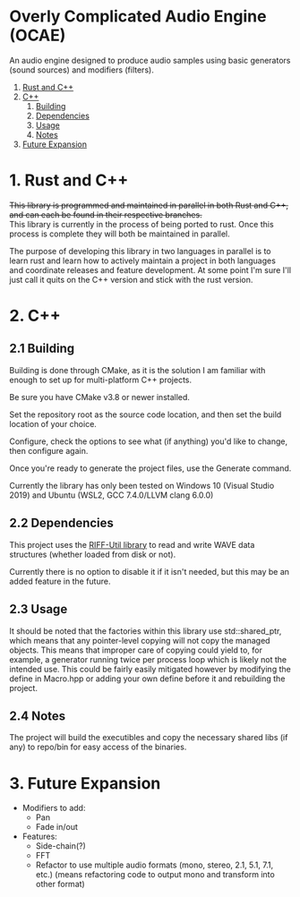 # Overly Complicated Audio Engine (OCAE)

An audio engine designed to produce audio samples using basic generators (sound sources) and modifiers (filters).


1. [Rust and C++](#1-rust-and-c)
2. [C++](#2-c)
	1. [Building](#21-building)
	2. [Dependencies](#22-dependencies)
	3. [Usage](#23-usage)
	4. [Notes](#24-notes)
3. [Future Expansion](#3-future-expansion)

# 1. Rust and C++

~~This library is programmed and maintained in parallel in both Rust and C++, and can each be found in their respective branches.~~  
This library is currently in the process of being ported to rust. Once this process is complete they will both be maintained in parallel.

The purpose of developing this library in two languages in parallel is to learn rust and learn how to actively maintain a project in both languages and coordinate releases and feature development. At some point I'm sure I'll just call it quits on the C++ version and stick with the rust version.

# 2. C++

## 2.1 Building

Building is done through CMake, as it is the solution I am familiar with enough to set up for multi-platform C++ projects.

Be sure you have CMake v3.8 or newer installed.

Set the repository root as the source code location, and then set the build location of your choice.

Configure, check the options to see what (if anything) you'd like to change, then configure again.

Once you're ready to generate the project files, use the Generate command.

Currently the library has only been tested on Windows 10 (Visual Studio 2019) and Ubuntu (WSL2, GCC 7.4.0/LLVM clang 6.0.0)

## 2.2 Dependencies

This project uses the [RIFF-Util library](https://gitlab.com/ChylerDev/RIFF-Util) to read and write WAVE data structures (whether loaded from disk or not).

Currently there is no option to disable it if it isn't needed, but this may be an added feature in the future.

## 2.3 Usage

It should be noted that the factories within this library use std::shared_ptr, which means that any pointer-level copying will not copy the managed objects. This means that improper care of copying could yield to, for example, a generator running twice per process loop which is likely not the intended use. This could be fairly easily mitigated however by modifying the define in Macro.hpp or adding your own define before it and rebuilding the project.

## 2.4 Notes

The project will build the executibles and copy the necessary shared libs (if any) to repo/bin for easy access of the binaries.

# 3. Future Expansion

* Modifiers to add:
	* Pan
	* Fade in/out
* Features:
	* Side-chain(?)
	* FFT
	* Refactor to use multiple audio formats (mono, stereo, 2.1, 5.1, 7.1, etc.) (means refactoring code to output mono and transform into other format)
